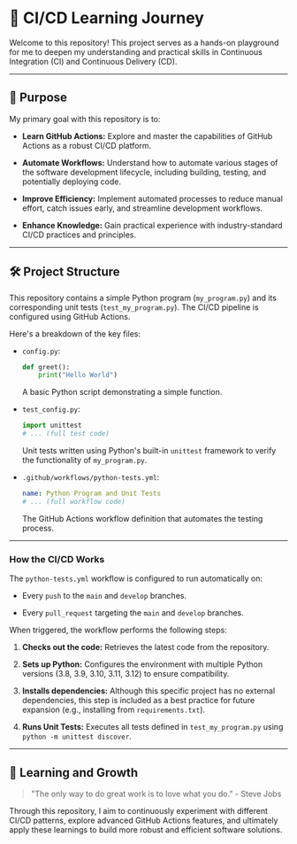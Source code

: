 # 🚀 CI/CD Learning Journey

Welcome to this repository! This project serves as a hands-on playground for me to deepen my understanding and practical skills in Continuous Integration (CI) and Continuous Delivery (CD).

---

## 🎯 Purpose

My primary goal with this repository is to:

* **Learn GitHub Actions:** Explore and master the capabilities of GitHub Actions as a robust CI/CD platform.

* **Automate Workflows:** Understand how to automate various stages of the software development lifecycle, including building, testing, and potentially deploying code.

* **Improve Efficiency:** Implement automated processes to reduce manual effort, catch issues early, and streamline development workflows.

* **Enhance Knowledge:** Gain practical experience with industry-standard CI/CD practices and principles.

---

## 🛠️ Project Structure

This repository contains a simple Python program (`my_program.py`) and its corresponding unit tests (`test_my_program.py`). The CI/CD pipeline is configured using GitHub Actions.

Here's a breakdown of the key files:

* `config.py`:

    ```python
    def greet():
        print("Hello World")
    ```

    A basic Python script demonstrating a simple function.

* `test_config.py`:

    ```python
    import unittest
    # ... (full test code)
    ```

    Unit tests written using Python's built-in `unittest` framework to verify the functionality of `my_program.py`.

* `.github/workflows/python-tests.yml`:

    ```yaml
    name: Python Program and Unit Tests
    # ... (full workflow code)
    ```

    The GitHub Actions workflow definition that automates the testing process.

---

### How the CI/CD Works

The `python-tests.yml` workflow is configured to run automatically on:

* Every `push` to the `main` and `develop` branches.

* Every `pull_request` targeting the `main` and `develop` branches.

When triggered, the workflow performs the following steps:

1.  **Checks out the code:** Retrieves the latest code from the repository.

2.  **Sets up Python:** Configures the environment with multiple Python versions (3.8, 3.9, 3.10, 3.11, 3.12) to ensure compatibility.

3.  **Installs dependencies:** Although this specific project has no external dependencies, this step is included as a best practice for future expansion (e.g., installing from `requirements.txt`).

4.  **Runs Unit Tests:** Executes all tests defined in `test_my_program.py` using `python -m unittest discover`.

---

## 🌱 Learning and Growth

> "The only way to do great work is to love what you do." - Steve Jobs

Through this repository, I aim to continuously experiment with different CI/CD patterns, explore advanced GitHub Actions features, and ultimately apply these learnings to build more robust and efficient software solutions.
